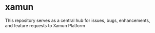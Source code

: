 # xamun

This repository serves as a central hub for issues, bugs, enhancements, and feature requests to Xamun Platform 
